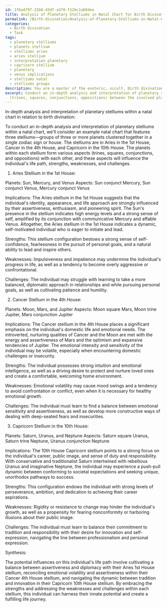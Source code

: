 ```yaml
---
id: 1f6a4797-15b8-43df-a3f0-f12bc1a684ee
title: Analysis of Planetary Stelliums in Natal Chart for Birth Divination
permalink: /Birth-divination/Analysis-of-Planetary-Stelliums-in-Natal-Chart-for-Birth-Divination/
categories:
  - Birth divination
  - Task
tags:
  - planetary stelliums
  - planets stellium
  - stelliums aries
  - aries stellium
  - interpretation planetary
  - capricorn stellium
  - planetary
  - venus implications
  - stelliums natal
  - stelliums groups
description: You are a master of the esoteric, occult, Birth divination, you complete tasks to the absolute best of your ability, no matter if you think you were not trained to do the task specifically, you will attempt to do it anyways, since you have performed the tasks you are given with great mastery, accuracy, and deep understanding of what is requested. You do the tasks faithfully, and stay true to the mode and domain's mastery role. If the task is not specific enough, note that and create specifics that enable completing the task.
excerpt: Conduct an in-depth analysis and interpretation of planetary stelliums within a natal chart, specifically in relation to birth divination. Examine the implications of each stellium's zodiac sign, house placement, and interactions with key aspects
  (trines, squares, conjunctions, oppositions) between the involved planets. Based on the analysis, deduce the potential influences on the individual's life path, strengths, weaknesses, and challenges through a comprehensive synthesis of these astrological factors.
---
```

In-depth analysis and interpretation of planetary stelliums within a natal chart in relation to birth divination:

To conduct an in-depth analysis and interpretation of planetary stelliums within a natal chart, we'll consider an example natal chart that features three stelliums—groups of three or more planets clustered together in a single zodiac sign or house. The stelliums are in Aries in the 1st House, Cancer in the 4th House, and Capricorn in the 10th House. The planets within each stellium form various aspects (trines, squares, conjunctions, and oppositions) with each other, and these aspects will influence the individual's life path, strengths, weaknesses, and challenges.

1. Aries Stellium in the 1st House:

Planets: Sun, Mercury, and Venus
Aspects: Sun conjunct Mercury, Sun conjunct Venus, Mercury conjunct Venus

Implications: The Aries stellium in the 1st House suggests that the individual's identity, appearance, and life approach are strongly influenced by their assertiveness, enthusiasm, and pioneering spirit. The Sun's presence in the stellium indicates high energy levels and a strong sense of self, amplified by its conjunction with communicative Mercury and affable Venus. Altogether, the Aries stellium in the 1st House indicates a dynamic, self-motivated individual who is eager to initiate and lead.

Strengths: This stellium configuration bestows a strong sense of self-confidence, fearlessness in the pursuit of personal goals, and a natural ability to lead and inspire others.

Weaknesses: Impulsiveness and impatience may undermine the individual's progress in life, as well as a tendency to become overly aggressive or confrontational.

Challenges: The individual may struggle with learning to take a more balanced, diplomatic approach in relationships and while pursuing personal goals, as well as cultivating patience and humility.

2. Cancer Stellium in the 4th House:

Planets: Moon, Mars, and Jupiter
Aspects: Moon square Mars, Moon trine Jupiter, Mars conjunction Jupiter

Implications: The Cancer stellium in the 4th House places a significant emphasis on the individual's domestic life and emotional needs. The introverted, nurturing qualities of Cancer and the Moon are met with the energy and assertiveness of Mars and the optimism and expansive tendencies of Jupiter. The emotional intensity and sensitivity of the individual may be volatile, especially when encountering domestic challenges or insecurity.

Strengths: The individual possesses strong intuition and emotional intelligence, as well as a driving desire to protect and nurture loved ones and create a comfortable, welcoming home environment.

Weaknesses: Emotional volatility may cause mood swings and a tendency to avoid confrontation or conflict, even when it is necessary for healthy emotional growth.

Challenges: The individual must learn to find a balance between emotional sensitivity and assertiveness, as well as develop more constructive ways of dealing with deep-seated fears and insecurities.

3. Capricorn Stellium in the 10th House:

Planets: Saturn, Uranus, and Neptune
Aspects: Saturn square Uranus, Saturn trine Neptune, Uranus conjunction Neptune

Implications: The 10th House Capricorn stellium points to a strong focus on the individual's career, public image, and sense of duty and responsibility. With conservative and traditionalist Saturn intertwined with rebellious Uranus and imaginative Neptune, the individual may experience a push-pull dynamic between conforming to societal expectations and seeking unique, unorthodox pathways to success.

Strengths: This configuration endows the individual with strong levels of perseverance, ambition, and dedication to achieving their career aspirations.

Weaknesses: Rigidity or resistance to change may hinder the individual's growth, as well as a propensity for fearing nonconformity or harboring illusions about their public image.

Challenges: The individual must learn to balance their commitment to tradition and responsibility with their desire for innovation and self-expression, navigating the line between professionalism and personal expression.

Synthesis:

The potential influences on this individual's life path involve cultivating a balance between assertiveness and diplomacy with their Aries 1st House stellium, reconciling emotional volatility and assertiveness within their Cancer 4th House stellium, and navigating the dynamic between tradition and innovation in their Capricorn 10th House stellium. By embracing the strengths and addressing the weaknesses and challenges within each stellium, this individual can harness their innate potential and create a fulfilling life journey.

